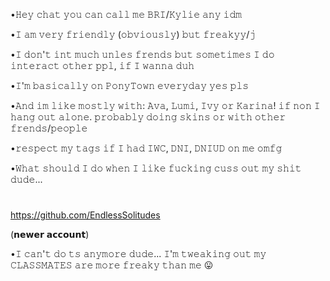 
•𝙷𝚎𝚢 𝚌𝚑𝚊𝚝 𝚢𝚘𝚞 𝚌𝚊𝚗 𝚌𝚊𝚕𝚕 𝚖𝚎 𝙱𝚁𝙸/𝙺𝚢𝚕𝚒𝚎 𝚊𝚗𝚢 𝚒𝚍𝚖

•𝙸 𝚊𝚖 𝚟𝚎𝚛𝚢 𝚏𝚛𝚒𝚎𝚗𝚍𝚕𝚢 (𝚘𝚋𝚟𝚒𝚘𝚞𝚜𝚕𝚢) 𝚋𝚞𝚝 𝚏𝚛𝚎𝚊𝚔𝚢𝚢/𝚓

•𝙸 𝚍𝚘𝚗'𝚝 𝚒𝚗𝚝 𝚖𝚞𝚌𝚑 𝚞𝚗𝚕𝚎𝚜 𝚏𝚛𝚎𝚗𝚍𝚜 
𝚋𝚞𝚝 𝚜𝚘𝚖𝚎𝚝𝚒𝚖𝚎𝚜 𝙸 𝚍𝚘 𝚒𝚗𝚝𝚎𝚛𝚊𝚌𝚝 𝚘𝚝𝚑𝚎𝚛 𝚙𝚙𝚕, 𝚒𝚏 𝙸 𝚠𝚊𝚗𝚗𝚊 𝚍𝚞𝚑

•𝙸'𝚖 𝚋𝚊𝚜𝚒𝚌𝚊𝚕𝚕𝚢 𝚘𝚗 𝙿𝚘𝚗𝚢𝚃𝚘𝚠𝚗 𝚎𝚟𝚎𝚛𝚢𝚍𝚊𝚢 𝚢𝚎𝚜 𝚙𝚕𝚜

•𝙰𝚗𝚍 𝚒𝚖 𝚕𝚒𝚔𝚎 𝚖𝚘𝚜𝚝𝚕𝚢 𝚠𝚒𝚝𝚑: 𝙰𝚟𝚊, 𝙻𝚞𝚖𝚒, 𝙸𝚟𝚢 𝚘𝚛 𝙺𝚊𝚛𝚒𝚗𝚊! 𝚒𝚏 𝚗𝚘𝚗
𝙸 𝚑𝚊𝚗𝚐 𝚘𝚞𝚝 𝚊𝚕𝚘𝚗𝚎. 𝚙𝚛𝚘𝚋𝚊𝚋𝚕𝚢 𝚍𝚘𝚒𝚗𝚐 𝚜𝚔𝚒𝚗𝚜 𝚘𝚛 𝚠𝚒𝚝𝚑 𝚘𝚝𝚑𝚎𝚛 𝚏𝚛𝚎𝚗𝚍𝚜/𝚙𝚎𝚘𝚙𝚕𝚎

•𝚛𝚎𝚜𝚙𝚎𝚌𝚝 𝚖𝚢 𝚝𝚊𝚐𝚜 𝚒𝚏 𝙸 𝚑𝚊𝚍 𝙸𝚆𝙲, 𝙳𝙽𝙸, 𝙳𝙽𝙸𝚄𝙳 𝚘𝚗 𝚖𝚎 𝚘𝚖𝚏𝚐

•𝚆𝚑𝚊𝚝 𝚜𝚑𝚘𝚞𝚕𝚍 𝙸 𝚍𝚘 𝚠𝚑𝚎𝚗 𝙸 𝚕𝚒𝚔𝚎 𝚏𝚞𝚌𝚔𝚒𝚗𝚐 𝚌𝚞𝚜𝚜 𝚘𝚞𝚝 𝚖𝚢 𝚜𝚑𝚒𝚝 𝚍𝚞𝚍𝚎... 


# 
https://github.com/EndlessSolitudes

(𝗻𝗲𝘄𝗲𝗿 𝗮𝗰𝗰𝗼𝘂𝗻𝘁) 

•𝙸 𝚌𝚊𝚗'𝚝 𝚍𝚘 𝚝𝚜 𝚊𝚗𝚢𝚖𝚘𝚛𝚎 𝚍𝚞𝚍𝚎... 𝙸'𝚖 𝚝𝚠𝚎𝚊𝚔𝚒𝚗𝚐 𝚘𝚞𝚝 𝚖𝚢 𝙲𝙻𝙰𝚂𝚂𝙼𝙰𝚃𝙴𝚂 𝚊𝚛𝚎 𝚖𝚘𝚛𝚎
𝚏𝚛𝚎𝚊𝚔𝚢 𝚝𝚑𝚊𝚗 𝚖𝚎 😛


